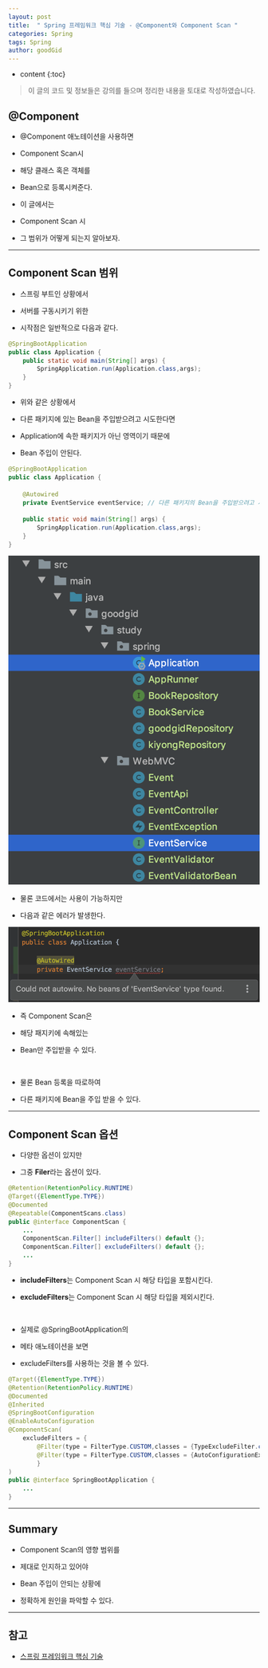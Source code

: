 ```yaml
---
layout: post
title:  " Spring 프레임워크 핵심 기술 - @Component와 Component Scan "
categories: Spring
tags: Spring
author: goodGid
---
```

* content
{:toc}

> 이 글의 코드 및 정보들은 강의를 들으며 정리한 내용을 토대로 작성하였습니다.

## @Component 

* @Component 애노테이션을 사용하면 

* Component Scan시 

* 해당 클래스 혹은 객체를 

* Bean으로 등록시켜준다.

* 이 글에서는 

* Component Scan 시 

* 그 범위가 어떻게 되는지 알아보자.




---

## Component Scan 범위

* 스프링 부트인 상황에서 

* 서버를 구동시키기 위한

* 시작점은 일반적으로 다음과 같다.

``` java
@SpringBootApplication
public class Application {
    public static void main(String[] args) {
        SpringApplication.run(Application.class,args);
    }
}
```

* 위와 같은 상황에서 

* 다른 패키지에 있는 Bean을 주입받으려고 시도한다면

* Application에 속한 패키지가 아닌 영역이기 때문에

* Bean 주입이 안된다.

``` java
@SpringBootApplication
public class Application {

    @Autowired
    private EventService eventService; // 다른 패키지의 Bean을 주입받으려고 시도

    public static void main(String[] args) {
        SpringApplication.run(Application.class,args);
    }
}
```

![](/assets/img/spring/spring_framework_component_scan_1.png)

* 물론 코드에서는 사용이 가능하지만

* 다음과 같은 에러가 발생한다.

![](/assets/img/spring/spring_framework_component_scan_2.png)

* 즉 Component Scan은

* 해당 패지키에 속해있는 

* Bean만 주입받을 수 있다.

<br>

* 물론 Bean 등록을 따로하여 

* 다른 패키지에 Bean을 주입 받을 수 있다.

---

## Component Scan 옵션

* 다양한 옵션이 있지만

* 그중 **Filer**라는 옵션이 있다.

``` java
@Retention(RetentionPolicy.RUNTIME)
@Target({ElementType.TYPE})
@Documented
@Repeatable(ComponentScans.class)
public @interface ComponentScan {
    ...
    ComponentScan.Filter[] includeFilters() default {};
    ComponentScan.Filter[] excludeFilters() default {};
    ...
}
```

* **includeFilters**는 Component Scan 시 해당 타입을 포함시킨다.

* **excludeFilters**는 Component Scan 시 해당 타입을 제외시킨다.

<br>

* 실제로 @SpringBootApplication의 

* 메타 애노테이션을 보면 

* excludeFilters를 사용하는 것을 볼 수 있다.

``` java
@Target({ElementType.TYPE})
@Retention(RetentionPolicy.RUNTIME)
@Documented
@Inherited
@SpringBootConfiguration
@EnableAutoConfiguration
@ComponentScan(
    excludeFilters = {
        @Filter(type = FilterType.CUSTOM,classes = {TypeExcludeFilter.class}), 
        @Filter(type = FilterType.CUSTOM,classes = {AutoConfigurationExcludeFilter.class})
        }
)
public @interface SpringBootApplication {
    ...
}
```

---

## Summary

* Component Scan의 영향 범위를 

* 제대로 인지하고 있어야

* Bean 주입이 안되는 상황에

* 정확하게 원인을 파악할 수 있다.

---

## 참고

* [스프링 프레임워크 핵심 기술](https://www.inflearn.com/course/spring-framework_core)

